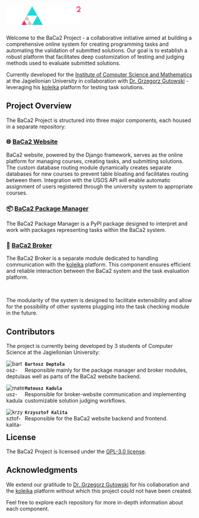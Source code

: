 # <img src="https://github.com/BaCa2-project/.github/blob/main/profile/baca2_logo.png" alt="BaCa2 Logo" width="200"/>

Welcome to the BaCa2 Project - a collaborative initiative aimed at building a comprehensive online system for creating programming tasks and automating the validation of submitted solutions. Our goal is to establish a robust platform that facilitates deep customization of testing and judging methods used to evaluate submitted solutions.

Currently developed for the [Institute of Computer Science and Mathematics](https://ii.uj.edu.pl/en_GB/start) at the Jagiellonian University in collaboration with [Dr. Grzegorz Gutowski](https://www.tcs.uj.edu.pl/gutowski) - leveraging his [kolejka](https://github.com/kolejka/kolejka) platform for testing task solutions.

## Project Overview

The BaCa2 Project is structured into three major components, each housed in a separate repository:

### 🌐 [BaCa2 Website](https://github.com/BaCa2-project/BaCa2)

BaCa2 website, powered by the Django framework, serves as the online platform for managing courses, creating tasks, and submitting solutions. The custom database routing module dynamically creates separate databases for new courses to prevent table bloating and facilitates routing between them. Integration with the USOS API will enable automatic assignment of users registered through the university system to appropriate courses.

### 📦 [BaCa2 Package Manager](https://github.com/BaCa2-project/BaCa2-package-manager)

The BaCa2 Package Manager is a PyPI package designed to interpret and work with packages representing tasks within the BaCa2 system.

### 🔄 [BaCa2 Broker](https://github.com/BaCa2-project/BaCa2-broker)

The BaCa2 Broker is a separate module dedicated to handling communication with the [kolejka](https://github.com/kolejka/kolejka) platform. This component ensures efficient and reliable interaction between the BaCa2 system and the task evaluation platform.

<br>

The modularity of the system is designed to facilitate extensibility and allow for the possibility of other systems plugging into the task checking module in the future.

## Contributors

The project is currently being developed by 3 students of Computer Science at the Jagiellonian University:

<a href="https://github.com/ZyndramZM">
  <img src="https://avatars.githubusercontent.com/u/71557281?v=4" width="50" height="50" align="left" alt="bartosz-deptula-pfp"/>
</a>

**`Bartosz Deptuła`**<br>
Responsible mainly for the package manager and broker modules, as well as parts of the BaCa2 website backend.

<a href="https://github.com/Matthew-1981">
  <img src="https://avatars.githubusercontent.com/u/89481714?v=4" width="50" height="50" align="left" alt="mateusz-kadula-pfp"/>
</a>

**`Mateusz Kadula`**<br>
Responsible for broker-website communication and implementing customizable solution judging workflows.

<a href="https://github.com/k-kalita">
  <img src="https://avatars.githubusercontent.com/u/116686132?v=4" width="50" height="50" align="left" alt="krzysztof-kalita-pfp"/>
</a>

**`Krzysztof Kalita`**<br>
Responsible for the BaCa2 website backend and frontend.

## License

The BaCa2 Project is licensed under the [GPL-3.0 license](LICENSE).

## Acknowledgments

We extend our gratitude to [Dr. Grzegorz Gutowski](https://www.tcs.uj.edu.pl/gutowski) for his collaboration and the [kolejka](https://github.com/kolejka/kolejka) platform without which this project could not have been created.

Feel free to explore each repository for more in-depth information about each component.
